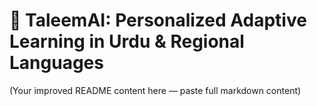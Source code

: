 # 🌟 TaleemAI: Personalized Adaptive Learning in Urdu & Regional Languages
(Your improved README content here — paste full markdown content)
